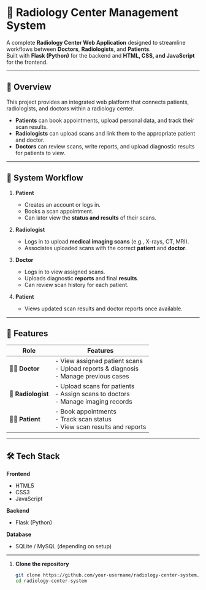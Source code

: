 # 🏥 Radiology Center Management System

A complete **Radiology Center Web Application** designed to streamline workflows between **Doctors**, **Radiologists**, and **Patients**.  
Built with **Flask (Python)** for the backend and **HTML, CSS, and JavaScript** for the frontend.

---

## 🚀 Overview

This project provides an integrated web platform that connects patients, radiologists, and doctors within a radiology center.

- **Patients** can book appointments, upload personal data, and track their scan results.  
- **Radiologists** can upload scans and link them to the appropriate patient and doctor.  
- **Doctors** can review scans, write reports, and upload diagnostic results for patients to view.

---

## 🧠 System Workflow

1. **Patient**
   - Creates an account or logs in.
   - Books a scan appointment.
   - Can later view the **status and results** of their scans.

2. **Radiologist**
   - Logs in to upload **medical imaging scans** (e.g., X-rays, CT, MRI).
   - Associates uploaded scans with the correct **patient** and **doctor**.

3. **Doctor**
   - Logs in to view assigned scans.
   - Uploads diagnostic **reports** and final **results**.
   - Can review scan history for each patient.

4. **Patient**
   - Views updated scan results and doctor reports once available.

---

## 🧩 Features

| Role | Features |
|------|-----------|
| 🧑‍⚕️ **Doctor** | - View assigned patient scans<br>- Upload reports & diagnosis<br>- Manage previous cases |
| 🩻 **Radiologist** | - Upload scans for patients<br>- Assign scans to doctors<br>- Manage imaging records |
| 👩‍🦰 **Patient** | - Book appointments<br>- Track scan status<br>- View scan results and reports |

---

## 🛠️ Tech Stack

**Frontend**
- HTML5  
- CSS3  
- JavaScript  

**Backend**
- Flask (Python)

**Database**
- SQLite / MySQL (depending on setup)

---


1. **Clone the repository**
   ```bash
   git clone https://github.com/your-username/radiology-center-system.git
   cd radiology-center-system

